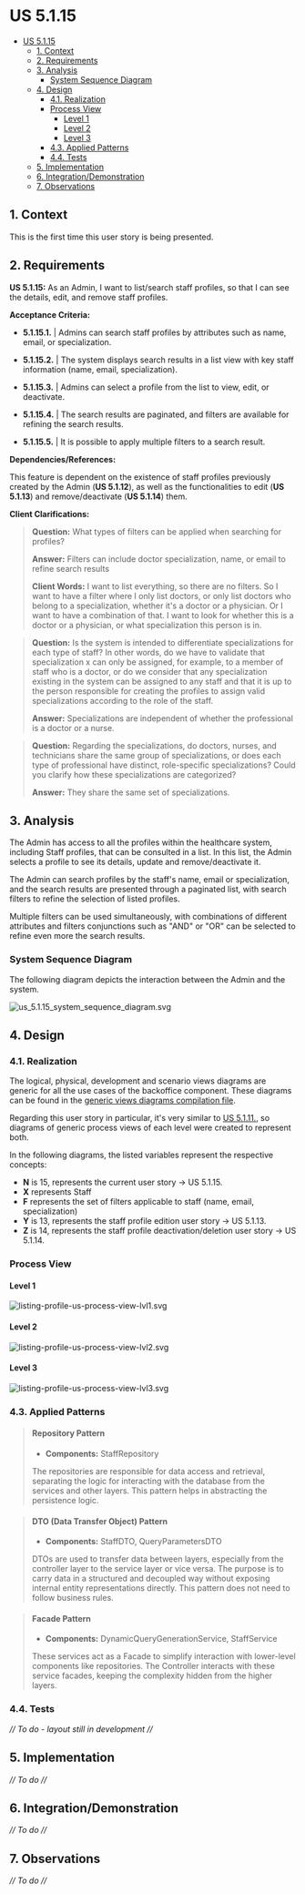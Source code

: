 # US 5.1.15

<!-- TOC -->
* [US 5.1.15](#us-5115)
  * [1. Context](#1-context)
  * [2. Requirements](#2-requirements)
  * [3. Analysis](#3-analysis)
    * [System Sequence Diagram](#system-sequence-diagram)
  * [4. Design](#4-design)
    * [4.1. Realization](#41-realization)
    * [Process View](#process-view)
      * [Level 1](#level-1)
      * [Level 2](#level-2)
      * [Level 3](#level-3)
    * [4.3. Applied Patterns](#43-applied-patterns)
    * [4.4. Tests](#44-tests)
  * [5. Implementation](#5-implementation)
  * [6. Integration/Demonstration](#6-integrationdemonstration)
  * [7. Observations](#7-observations)
<!-- TOC -->


## 1. Context

This is the first time this user story is being presented.

## 2. Requirements

**US 5.1.15:** As an Admin, I want to list/search staff profiles, so that I can see the details, edit, and remove staff profiles.


**Acceptance Criteria:**

- **5.1.15.1.** | Admins can search staff profiles by attributes such as name, email, or specialization.

- **5.1.15.2.** | The system displays search results in a list view with key staff information (name, email, specialization).

- **5.1.15.3.** | Admins can select a profile from the list to view, edit, or deactivate.

- **5.1.15.4.** | The search results are paginated, and filters are available for refining the search results.

- **5.1.15.5.** | It is possible to apply multiple filters to a search result.

**Dependencies/References:**

This feature is dependent on the existence of staff profiles previously created by the Admin (**US 5.1.12**), as well as the functionalities
to edit (**US 5.1.13**) and remove/deactivate (**US 5.1.14**) them.

**Client Clarifications:**


> **Question:** What types of filters can be applied when searching for profiles?
>
> **Answer:** Filters can include doctor specialization, name, or email to refine search results
>
> **Client Words:** I want to list everything, so there are no filters. So I want to have a filter where I only list doctors,
> or only list doctors who belong to a specialization, whether it's a doctor or a physician. Or I want to have a combination
> of that. I want to look for whether this is a doctor or a physician, or what specialization this person is in.


> **Question:** Is the system is intended to differentiate specializations for each type of staff? In other words, do we
> have to validate that specialization x can only be assigned, for example, to a member of staff who is a doctor, or do
> we consider that any specialization existing in the system can be assigned to any staff and that it is up to the person
> responsible for creating the profiles to assign valid specializations according to the role of the staff.
>
> **Answer:** Specializations are independent of whether the professional is a doctor or a nurse.

> **Question:** Regarding the specializations, do doctors, nurses, and technicians share the same group of specializations,
> or does each type of professional have distinct, role-specific specializations? Could you clarify how these specializations
> are categorized?
>
> **Answer:** They share the same set of specializations. 


## 3. Analysis

The Admin has access to all the profiles within the healthcare system, including Staff profiles, that can be consulted in
a list. In this list, the Admin selects a profile to see its details, update and remove/deactivate it.

The Admin can search profiles by the staff's name, email or specialization, and the search results are presented through
a paginated list, with search filters to refine the selection of listed profiles.

Multiple filters can be used simultaneously, with combinations of different attributes and filters conjunctions such as 
"AND" or "OR" can be selected to refine even more the search results.

### System Sequence Diagram

The following diagram depicts the interaction between the Admin and the system.

![us_5.1.15_system_sequence_diagram.svg](diagrams/SSD/us_5.1.15_system_sequence_diagram.svg)

## 4. Design

### 4.1. Realization

The logical, physical, development and scenario views diagrams are generic for all the use cases of the backoffice component.
These diagrams can be found in the [generic views diagrams compilation file](../../team-decisions/views/general-views.md).

Regarding this user story in particular, it's very similar to [US 5.1.11.](../us-5.1.11/readme.md), so diagrams of generic
process views of each level were created to represent both.

In the following diagrams, the listed variables represent the respective concepts:

* **N** is 15, represents the current user story -> US 5.1.15.
* **X** represents Staff
* **F** represents the set of filters applicable to staff (name, email, specialization)
* **Y** is 13, represents the staff profile edition user story -> US 5.1.13.
* **Z** is 14, represents the staff profile deactivation/deletion user story -> US 5.1.14.

### Process View

#### Level 1

![listing-profile-us-process-view-lvl1.svg](../general-process-view-diagrams/listing-profiles/Level-1/listing-profile-us-process-view-lvl1.svg)

#### Level 2

![listing-profile-us-process-view-lvl2.svg](../general-process-view-diagrams/listing-profiles/Level-2/listing-profile-us-process-view-lvl2.svg)

#### Level 3

![listing-profile-us-process-view-lvl3.svg](../general-process-view-diagrams/listing-profiles/Level-3/listing-profile-us-process-view-lvl3.svg)

### 4.3. Applied Patterns

> #### **Repository Pattern**
>
>* **Components:** StaffRepository
>
> The repositories are responsible for data access and retrieval, separating the logic for interacting with the database
> from the services and other layers. This pattern helps in abstracting the persistence logic.


> #### **DTO (Data Transfer Object) Pattern**
>
>* **Components:** StaffDTO, QueryParametersDTO
>
> DTOs are used to transfer data between layers, especially from the controller layer to the service layer or vice versa.
> The purpose is to carry data in a structured and decoupled way without exposing internal entity representations directly.
> This pattern does not need to follow business rules.


> #### **Facade Pattern**
>
>* **Components:** DynamicQueryGenerationService, StaffService
>
> These services act as a Facade to simplify interaction with lower-level components like repositories. The Controller
> interacts with these service facades, keeping the complexity hidden from the higher layers.


### 4.4. Tests

_// To do - layout still in development //_ 


## 5. Implementation

_// To do //_

## 6. Integration/Demonstration

_// To do //_

## 7. Observations

_// To do //_